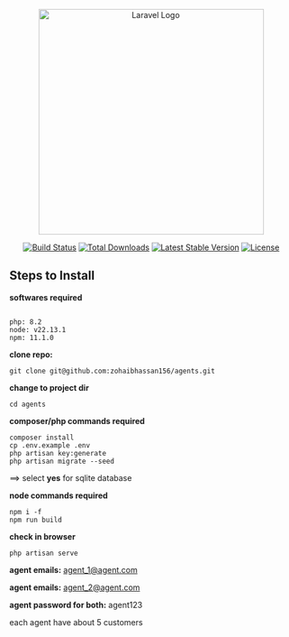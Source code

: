 <p align="center"><a href="https://laravel.com" target="_blank"><img src="https://raw.githubusercontent.com/laravel/art/master/logo-lockup/5%20SVG/2%20CMYK/1%20Full%20Color/laravel-logolockup-cmyk-red.svg" width="400" alt="Laravel Logo"></a></p>

<p align="center">
<a href="https://github.com/laravel/framework/actions"><img src="https://github.com/laravel/framework/workflows/tests/badge.svg" alt="Build Status"></a>
<a href="https://packagist.org/packages/laravel/framework"><img src="https://img.shields.io/packagist/dt/laravel/framework" alt="Total Downloads"></a>
<a href="https://packagist.org/packages/laravel/framework"><img src="https://img.shields.io/packagist/v/laravel/framework" alt="Latest Stable Version"></a>
<a href="https://packagist.org/packages/laravel/framework"><img src="https://img.shields.io/packagist/l/laravel/framework" alt="License"></a>
</p>

## Steps to Install

**softwares required**
```console

php: 8.2
node: v22.13.1
npm: 11.1.0
```


**clone repo:**
```console
git clone git@github.com:zohaibhassan156/agents.git
```

**change to project dir**

```console
cd agents
```

**composer/php commands required**

```console
composer install
cp .env.example .env
php artisan key:generate
php artisan migrate --seed
```

==> select **yes** for sqlite database

**node commands required**

```console
npm i -f
npm run build
```

**check in browser**

```console
php artisan serve
```

**agent emails:** agent_1@agent.com

**agent emails:** agent_2@agent.com

**agent password for both:** agent123

each agent have about 5 customers
